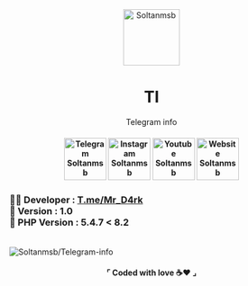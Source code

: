<div align="center">
  <img src="https://github.com/Soltanmsb/Checker-Tokens/assets/103173374/bd20d5b0-9686-4da1-8b9a-390e5bda3808" alt="Soltanmsb" width="100"  />
  <h1>TI</h1>
  <p>Telegram info</p>
  <h4>
    <a href="https://t.me/Mr_D4rk"><img src="https://github.com/Soltanmsb/Checker-Tokens/assets/103173374/f551c93e-0763-4255-8f7f-6a66f2f901d4" alt="Telegram Soltanmsb" width="75" height="auto"></a>
    <a href="https://www.instagram.com/Soltanmsb/"><img src="https://github.com/Soltanmsb/Checker-Tokens/assets/103173374/e5870d3e-3ed8-48da-aaf3-5500dc43638e" alt="Instagram Soltanmsb" width="75" height="auto"></a>
    <a href="https://www.youtube.com/c/Soltanmsb"><img src="https://github.com/Soltanmsb/Checker-Tokens/assets/103173374/457aa25e-ef3d-45b9-97cf-318b68aa8803" alt="Youtube Soltanmsb" width="75" height="auto"></a>
    <a href="https://Soltanmsb.xyz/"><img src="https://github.com/Soltanmsb/Checker-Tokens/assets/103173374/474cd52b-b744-4326-87a5-4ac8bf83781d" alt="Website Soltanmsb" width="75" height="auto"></a>
  </h4>
</div>
<h3>&#128104;&#8205;&#128187; Developer : <a href='https://t.me/Mr_D4rk'>T.me/Mr_D4rk</a><br>💠 Version : 1.0<br>💠 PHP Version : 5.4.7 < 8.2</h3><br>
<img src="https://github.com/Soltanmsb/Telegram-info/assets/103173374/45995aad-c989-4651-a695-a63ae84ed84c" alt="Soltanmsb/Telegram-info">
<h4 align="center">⌜ Coded with love ☕❤ ⌟</h4>
